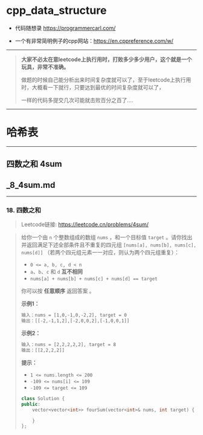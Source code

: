 # cpp_data_structure 

* 代码随想录 https://programmercarl.com/

* 一个有非常简明例子的cpp网站：https://en.cppreference.com/w/

--------------------------------------------------------------------------------
> **大家不必太在意leetcode上执行用时，打败多少多少用户，这个就是一个玩具，非常不准确。**
> 
> 做题的时候自己能分析出来时间复杂度就可以了，至于leetcode上执行用时，大概看一下就行，只要达到最优的时间复杂度就可以了，
> 
> 一样的代码多提交几次可能就击败百分之百了....
--------------------------------------------------------------------------------

# 哈希表

--------------------------------------------------------------------------------

## 四数之和 4sum

## _8_4sum.md

--------------------------------------------------------------------------------

### 18. 四数之和

> Leetcode链接: https://leetcode.cn/problems/4sum/

> 给你一个由 `n` 个整数组成的数组 `nums` ，和一个目标值 `target` 。请你找出并返回满足下述全部条件且不重复的四元组 `[nums[a], nums[b], nums[c], nums[d]]` （若两个四元组元素一一对应，则认为两个四元组重复）：
>
> * `0 <= a, b, c, d < n`
> * `a`、`b`、`c` 和 `d` **互不相同**
> * `nums[a] + nums[b] + nums[c] + nums[d] == target`
>
> 你可以按 **任意顺序** 返回答案 。
>
>
> **示例1：**
> 
> ```html
> 输入：nums = [1,0,-1,0,-2,2], target = 0
> 输出：[[-2,-1,1,2],[-2,0,0,2],[-1,0,0,1]]
> ```
>
> **示例2：**
> 
> ```html
> 输入：nums = [2,2,2,2,2], target = 8
> 输出：[[2,2,2,2]]
> ```
>
>
> **提示：**
> * `1 <= nums.length <= 200`
> * `-109 <= nums[i] <= 109`
> * `-109 <= target <= 109`
>
> ```c++
> class Solution {
> public:
>     vector<vector<int>> fourSum(vector<int>& nums, int target) {
> 
>     }
> };
> ```
> 
> 
> 



































